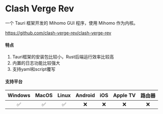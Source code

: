 # Clash Verge Rev

一个 Tauri 框架开发的 Mihomo GUI 程序，使用 Mihomo 作为内核。

<Embed>https://github.com/clash-verge-rev/clash-verge-rev</Embed>

#### 特点

1. Tauri框架的安装包比较小，Rust后端运行效率比较高
2. 内置的日志功能比较强大
3. 支持yaml和script覆写

#### 支持平台

| Windows | MacOS | Linux | Android | iOS | Apple TV | 路由器 |
| :---: | :---: | :---: | :---: | :---: | :---: | :---: |
| :white_check_mark: | :white_check_mark: | :white_check_mark: | :x: | :x: | :x: | :x: |
